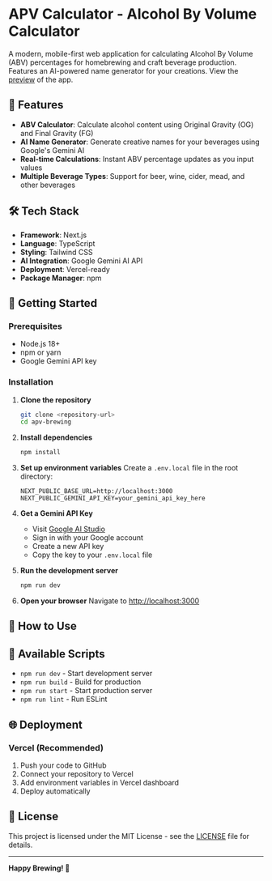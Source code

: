 # APV Calculator - Alcohol By Volume Calculator

A modern, mobile-first web application for calculating Alcohol By Volume (ABV) percentages for homebrewing and craft beverage production. Features an AI-powered name generator for your creations. View the [preview](https://apv-calculator.vercel.app/) of the app.

## 🍺 Features

- **ABV Calculator**: Calculate alcohol content using Original Gravity (OG) and Final Gravity (FG)
- **AI Name Generator**: Generate creative names for your beverages using Google's Gemini AI
- **Real-time Calculations**: Instant ABV percentage updates as you input values
- **Multiple Beverage Types**: Support for beer, wine, cider, mead, and other beverages

## 🛠 Tech Stack

- **Framework**: Next.js
- **Language**: TypeScript
- **Styling**: Tailwind CSS
- **AI Integration**: Google Gemini AI API
- **Deployment**: Vercel-ready
- **Package Manager**: npm

## 🚀 Getting Started

### Prerequisites

- Node.js 18+
- npm or yarn
- Google Gemini API key

### Installation

1. **Clone the repository**

   ```bash
   git clone <repository-url>
   cd apv-brewing
   ```

2. **Install dependencies**

   ```bash
   npm install
   ```

3. **Set up environment variables**
   Create a `.env.local` file in the root directory:

   ```env
   NEXT_PUBLIC_BASE_URL=http://localhost:3000
   NEXT_PUBLIC_GEMINI_API_KEY=your_gemini_api_key_here
   ```

4. **Get a Gemini API Key**

   - Visit [Google AI Studio](https://makersuite.google.com/app/apikey)
   - Sign in with your Google account
   - Create a new API key
   - Copy the key to your `.env.local` file

5. **Run the development server**

   ```bash
   npm run dev
   ```

6. **Open your browser**
   Navigate to [http://localhost:3000](http://localhost:3000)

## 📖 How to Use

## 🔧 Available Scripts

- `npm run dev` - Start development server
- `npm run build` - Build for production
- `npm run start` - Start production server
- `npm run lint` - Run ESLint

## 🌐 Deployment

### Vercel (Recommended)

1. Push your code to GitHub
2. Connect your repository to Vercel
3. Add environment variables in Vercel dashboard
4. Deploy automatically

## 📝 License

This project is licensed under the MIT License - see the [LICENSE](LICENSE) file for details.

---

**Happy Brewing! 🍻**
